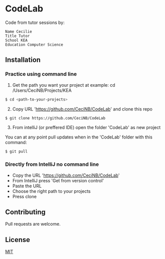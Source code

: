 # CodeLab

Code from tutor sessions by:

```
Name Cecilie
Title Tutor
School KEA
Education Computer Science
```

## Installation

### Practice using command line

1. Get the path you want your project at example: cd /Users/CeciNB/Projects/KEA
```bash 
$ cd <path-to-your-projects>
```
2. Copy URL 'https://github.com/CeciNB/CodeLab' and clone this repo
```bash
$ git clone https://github.com/CeciNB/CodeLab
```
3. From intelliJ (or preffered IDE) open the folder 'CodeLab' as new project 

You can at any point pull updates when in the 'CodeLab' folder with this command:
```bash
$ git pull
```
### Directly from IntelliJ no command line

* Copy the URL 'https://github.com/CeciNB/CodeLab'
* From IntelliJ press 'Get from version control'
* Paste the URL 
* Choose the right path to your projects
* Press clone

## Contributing
Pull requests are welcome.

## License
[MIT](https://choosealicense.com/licenses/mit/)
